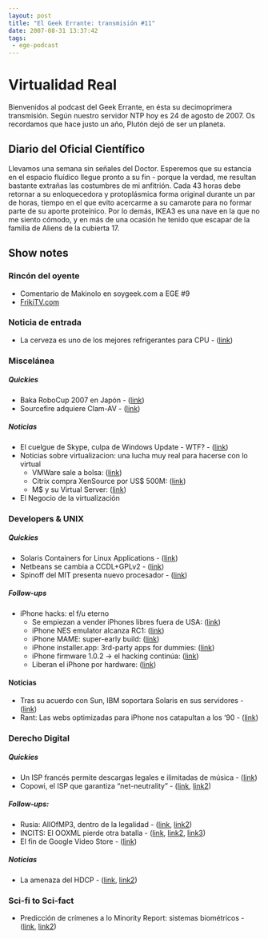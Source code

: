 ```yaml
---
layout: post
title: "El Geek Errante: transmisión #11"
date: 2007-08-31 13:37:42
tags:
 - ege-podcast
---
```


# Virtualidad Real
Bienvenidos al podcast del Geek Errante, en ésta su decimoprimera transmisión. Según nuestro servidor NTP hoy es 24 de agosto de 2007. Os recordamos que hace justo un año, Plutón dejó de ser un planeta.

## Diario del Oficial Científico
Llevamos una semana sin señales del Doctor. Esperemos que su estancia en el espacio fluídico llegue pronto a su fin - porque la verdad, me resultan bastante extrañas las costumbres de mi anfitrión. Cada 43 horas debe retornar a su enloquecedora y protoplásmica forma original durante un par de horas, tiempo en el que evito acercarme a su camarote para no formar parte de su aporte proteínico. Por lo demás, IKEA3 es una nave en la que no me siento cómodo, y en más de una ocasión he tenido que escapar de la familia de Aliens de la cubierta 17.

## Show notes

### Rincón del oyente
- Comentario de Makinolo en soygeek.com a EGE #9
- [FrikiTV.com](https://www.youtube.com/user/frikitv)

### Noticia de entrada
- La cerveza es uno de los mejores refrigerantes para CPU - ([link](http://web.archive.org/web/20071111002356/http://weblog.infoworld.com/techwatch/archives/013376.html))

### Miscelánea

##### Quickies
- Baka RoboCup 2007 en Japón - ([link](http://pinktentacle.com/2007/08/bots-play-the-fool-at-baka-robocup-2007/))
- Sourcefire adquiere Clam-AV - ([link](http://web.archive.org/web/20071013171020/http://www.hispasec.com/unaaldia/3218))

##### Noticias
- El cuelgue de Skype, culpa de Windows Update - WTF? - ([link](http://www.theregister.co.uk/2007/08/20/skype_outage_post-mortem/))
- Noticias sobre virtualizacion: una lucha muy real para hacerse con lo virtual
    - VMWare sale a bolsa: ([link](http://cincodias.com/cincodias/2007/08/16/empresas/1187431135_850215.html))
    - Citrix compra XenSource por US$ 500M: ([link](http://web.archive.org/web/20071016131909/http://xensource.com/about/Pages/CitrixAcquisition.aspx))
    - M$ y su Virtual Server: ([link](http://web.archive.org/web/20071011114835/http://blogs.technet.com/virtualization/archive/2007/08/14/virtualization-big-opportunities.aspx))
- El Negocio de la virtualización

### Developers & UNIX

##### Quickies
- Solaris Containers for Linux Applications - ([link](http://web.archive.org/web/20071112012634/http://www.virtualization.info/2007/08/sun-to-release-solaris-containers-for.html))
- Netbeans se cambia a CCDL+GPLv2 - ([link](http://web.archive.org/web/20071121084340/http://whacked.net/2007/08/18/gplv2cddl-dual-licensing/))
- Spinoff del MIT presenta nuevo procesador - ([link](https://www.technologyreview.com/s/408530/a-new-design-for-computer-chips/))

##### Follow-ups
- iPhone hacks: el f/u eterno
    - Se empiezan a vender iPhones libres fuera de USA: ([link](http://gizmodo.com/290950/the-story-behind-the-100-unlocked-iphone-rip-off))
    - iPhone NES emulator alcanza RC1: ([link](https://www.engadget.com/2007/08/20/iphone-nes-emulator-reaches-release-candidate-1/))
    - iPhone MAME: super-early build: ([link](https://www.engadget.com/2007/08/20/iphone-mame-project-launched/))
    - iPhone installer.app: 3rd-party apps for dummies: ([link](http://gizmodo.com/291184/how-to-install-apps-on-your-iphone-easily-no-hacking-skills-required))
    - iPhone firmware 1.0.2 -> el hacking continúa: ([link](http://gizmodo.com/291971/iphone-update-102-out-hacks-still-ok-updated))
    - Liberan el iPhone por hardware: ([link](http://web.archive.org/web/20081011190342/http://www.hardmac.com/news/2007-08-24/#7103))

#### Noticias
- Tras su acuerdo con Sun, IBM soportara Solaris en sus servidores - ([link](http://www.theregister.co.uk/2007/08/16/sun_ibm_solarisx86/))
- Rant: Las webs optimizadas para iPhone nos catapultan a los ‘90 - ([link](http://web.archive.org/web/20071110151338/http://blog.wired.com/monkeybites/2007/08/the-iphone-is-i.html))

### Derecho Digital

##### Quickies
- Un ISP francés permite descargas legales e ilimitadas de música - ([link](http://tecnologia.elpais.com/tecnologia/2007/08/20/actualidad/1187598483_850215.html))
- Copowi, el ISP que garantiza “net-neutrality” - ([link](http://arstechnica.com/features/2007/08/meet-copowi-the-worlds-first-isp-to-guarantee-network-neutrality/), [link2](ihttps://wiki.p2pfoundation.net/Net_Neutral_ISP))

##### Follow-ups:
- Rusia: AllOfMP3, dentro de la legalidad - ([link](https://techcrunch.com/2007/08/15/russian-court-finds-allofmp3-legal/), [link2](http://tecnologia.elpais.com/tecnologia/2007/08/17/actualidad/1187341261_850215.html))
- INCITS: El OOXML pierde otra batalla - ([link](http://www.pcworld.com/article/135863/article.html), [link2](https://simos.info/blog/ooxml-voting-process-and-controversy/), [link3](http://noticiastech.com/wordpress/?p=5657))
- El fin de Google Video Store - ([link](https://techcrunch.com/2007/08/21/google-reverses-position-on-video-refunds-good-for-them/))

##### Noticias
- La amenaza del HDCP - ([link](https://en.wikipedia.org/wiki/High-bandwidth_Digital_Content_Protection), [link2](http://www.pcworld.com/article/135814/article.html))

### Sci-fi to Sci-fact
- Predicción de crímenes a lo Minority Report: sistemas biométricos - ([link](https://www.eurekalert.org/pub_releases/2007-08/ns-cyc080807.php), [link2](http://arstechnica.com/security/2007/08/homeland-security-tests-automated-hostile-intent-detector/))

